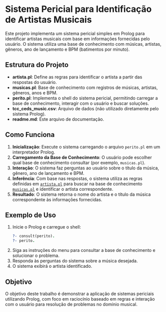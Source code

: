 # Sistema Pericial para Identificação de Artistas Musicais

Este projeto implementa um sistema pericial simples em Prolog para identificar artistas musicais com base em informações fornecidas pelo usuário. O sistema utiliza uma base de conhecimento com músicas, artistas, gêneros, ano de lançamento e BPM (batimentos por minuto).

## Estrutura do Projeto

- **artista.pl**: Define as regras para identificar o artista a partir das respostas do usuário.
- **musicas.pl**: Base de conhecimento com registros de músicas, artistas, gêneros, anos e BPM.
- **perito.pl**: Implementa o shell do sistema pericial, permitindo carregar a base de conhecimento, interagir com o usuário e buscar soluções.
- **tcc_ceds_music.csv**: Arquivo de dados (não utilizado diretamente pelo sistema Prolog).
- **readme.md**: Este arquivo de documentação.

## Como Funciona

1. **Inicialização**: Execute o sistema carregando o arquivo `perito.pl` em um interpretador Prolog.
2. **Carregamento da Base de Conhecimento**: O usuário pode escolher qual base de conhecimento consultar (por exemplo, `musicas.pl`).
3. **Interação**: O sistema faz perguntas ao usuário sobre o título da música, gênero, ano de lançamento e BPM.
4. **Inferência**: Com base nas respostas, o sistema utiliza as regras definidas em [`artista.pl`](artista.pl) para buscar na base de conhecimento [`musicas.pl`](musicas.pl) e identificar o artista correspondente.
5. **Resultado**: O sistema retorna o nome do artista e o título da música correspondente às informações fornecidas.

## Exemplo de Uso

1. Inicie o Prolog e carregue o shell:
    ```prolog
    ?- consult(perito).
    ?- perito.
    ```
2. Siga as instruções do menu para consultar a base de conhecimento e solucionar o problema.
3. Responda às perguntas do sistema sobre a música desejada.
4. O sistema exibirá o artista identificado.

## Objetivo

O objetivo deste trabalho é demonstrar a aplicação de sistemas periciais utilizando Prolog, com foco em raciocínio baseado em regras e interação com o usuário para resolução de problemas no domínio musical.